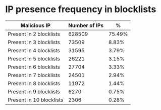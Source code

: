 # IP presence frequency in blocklists
| Malicious IP | Number of IPs | % |
|----|----|----|
| Present in 2 blocklists | 628509 | 75.49% |
| Present in 3 blocklists | 73509 | 8.83% |
| Present in 4 blocklists | 31595 | 3.79% |
| Present in 5 blocklists | 26221 | 3.15% |
| Present in 6 blocklists | 27704 | 3.33% |
| Present in 7 blocklists | 24501 | 2.94% |
| Present in 8 blocklists | 11972 | 1.44% |
| Present in 9 blocklists | 6270 | 0.75% |
| Present in 10 blocklists | 2306 | 0.28% |
